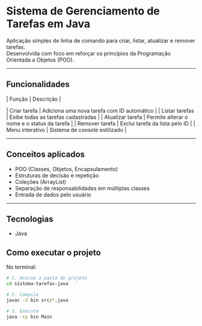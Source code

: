 #  Sistema de Gerenciamento de Tarefas em Java

Aplicação simples de linha de comando para criar, listar, atualizar e remover tarefas.  
Desenvolvida com foco em reforçar os princípios da Programação Orientada a Objetos (POO).

---

##  Funcionalidades

| Função | Descrição |

| Criar tarefa | Adiciona uma nova tarefa com ID automático |
| Listar tarefas | Exibe todas as tarefas cadastradas |
| Atualizar tarefa | Permite alterar o nome e o status da tarefa |
| Remover tarefa | Exclui tarefa da lista pelo ID |
| Menu interativo | Sistema de console estilizado |

---

##  Conceitos aplicados

- POO (Classes, Objetos, Encapsulamento)
- Estruturas de decisão e repetição
- Coleções (ArrayList)
- Separação de responsabilidades em múltiplas classes
- Entrada de dados pelo usuário

---

##  Tecnologias

- Java 

##  Como executar o projeto

No terminal:

```bash
# 1. Acesse a pasta do projeto
cd sistema-tarefas-java

# 2. Compile
javac -d bin src/*.java

# 3. Execute
java -cp bin Main

